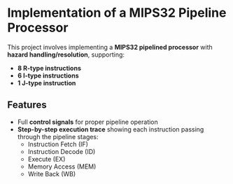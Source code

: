 # Implementation of a MIPS32 Pipeline Processor

This project involves implementing a **MIPS32 pipelined processor** with **hazard handling/resolution**, supporting:

- **8 R-type instructions**
- **6 I-type instructions**
- **1 J-type instruction**

## Features

- Full **control signals** for proper pipeline operation
- **Step-by-step execution trace** showing each instruction passing through the pipeline stages:
  - Instruction Fetch (IF)
  - Instruction Decode (ID)
  - Execute (EX)
  - Memory Access (MEM)
  - Write Back (WB)
